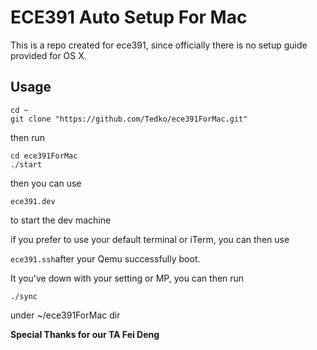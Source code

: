 # ECE391 Auto Setup For Mac


This is a repo created for ece391, since officially there is no setup guide provided for OS X. 

## Usage

```fish
cd ~
git clone "https://github.com/Tedko/ece391ForMac.git"
```
then run 

```fish
cd ece391ForMac
./start
```

then you can use


```ece391.dev```

to start the dev machine

if you prefer to use your default terminal or iTerm, you can then use

```ece391.ssh```after your Qemu successfully boot.


It you've down with your setting or MP, you can then run 

```./sync```

under ~/ece391ForMac dir





**Special Thanks for our TA Fei Deng**
